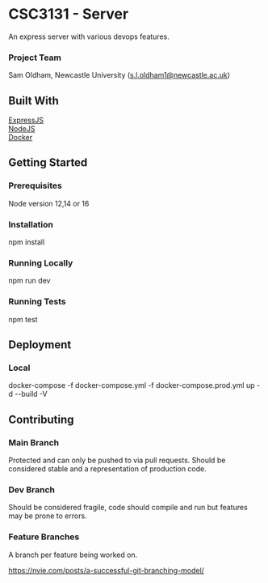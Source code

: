 # CSC3131 - Server
An express server with various devops features.

### Project Team
Sam Oldham, Newcastle University  ([s.l.oldham1@newcastle.ac.uk](mailto:s.l.oldham1@newcastle.ac.uk))   

## Built With

[ExpressJS](https://expressjs.com/)  
[NodeJS](https://nodejs.org/en/)  
[Docker](https://www.docker.com/)

## Getting Started

### Prerequisites

Node version 12,14 or 16

### Installation

npm install

### Running Locally

npm run dev

### Running Tests

npm test

## Deployment

### Local

docker-compose -f docker-compose.yml -f docker-compose.prod.yml up -d --build -V

## Contributing

### Main Branch
Protected and can only be pushed to via pull requests. Should be considered stable and a representation of production code.

### Dev Branch
Should be considered fragile, code should compile and run but features may be prone to errors.

### Feature Branches
A branch per feature being worked on.

https://nvie.com/posts/a-successful-git-branching-model/

